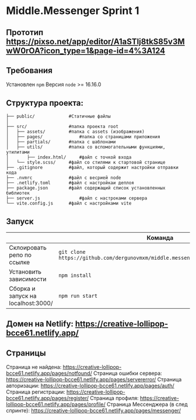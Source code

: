 # Middle.Messenger Sprint 1

## Прототип https://pixso.net/app/editor/A1aSTIj8tkS85v3MwW0rOA?icon_type=1&page-id=4%3A124

## Требования

Установлен `npm`
Версия `node` >= 16.16.0 

## Структура проекта:

```
├── public/             #Статичные файлы
│  
├── src/                #папка проекта root
│   ├── assets/         #папка с assets (изображения)
│   ├── pages/     			#папка со страницами приложения
│   ├── partials/      	#папка с шаблонами
│   ├── utils/          #папка со вспомогательными функциями, утилитами
│		├── index.html/     #файл с точкой входа
│   └── style.scss/     #файл со стилями к стартовой странице
├── .gitignore          #файл, который содержит настройки отправки кода 
├── .nvmrc            	#файл c весрией node  
├── .netlify.toml       #файл c настройкаи деплоя
├──	package.json        #файл содержащий список установленных библиотек
├──	server.js        		#файл с настроками сервера
└── vite.config.js      #файл c настройками vite
```

## Запуск

| 	                                  | Команда                                                                           |
|-------------------------------------|-----------------------------------------------------------------------------------|
| Склоировать репо по ссылке          | `git clone https://github.com/dergunovmxm/middle.messenger.praktikum.yandex.git`  | 
| Установить зависимости              | `npm install`                                                                     |                                                               
| Сборка и запуск на localhost:3000/  | `npm run start`                                                                   |                                                        


## Домен на Netlify: https://creative-lollipop-bcce61.netlify.app/

## Страницы
Страница не найдена: https://creative-lollipop-bcce61.netlify.app/pages/notfound/
Страница ошибки сервера: https://creative-lollipop-bcce61.netlify.app/pages/servererror/
Страница авторизации: https://creative-lollipop-bcce61.netlify.app/pages/auth/
Страница регистрации: https://creative-lollipop-bcce61.netlify.app/pages/register/
Страница профиля: https://creative-lollipop-bcce61.netlify.app/pages/profile/
Страница Мессенджера (в след спринте): https://creative-lollipop-bcce61.netlify.app/pages/messenger/


